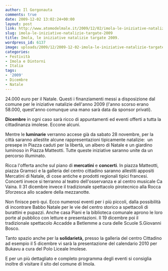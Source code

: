 ```yaml
---
author: Il Gorgonauta
comments: true
date: 2009-12-02 13:02:24+00:00
layout: post
link: http://www.atomodelmale.it/2009/12/02/imola-le-iniziative-natalizie-targate-2009/
slug: imola-le-iniziative-natalizie-targate-2009
title: Imola, le iniziative natalizie targate 2009.
wordpress_id: 6137
image: uploads/2009/12/2009-12-02-imola-le-iniziative-natalizie-targate-2009.jpg
categories:
- Festività
- Imola e Dintorni
- Italia
tags:
- '2009'
- Dicembre
- Natale
---
```


24.000 euro per il Natale. Questi i finanziamenti messi a disposizione dal comune per le iniziative natalizie dell'anno 2009 (l'anno scorso erano 58.000, quest'anno comunque una mano sarà data da sponsor privati).

**Dicembre** in ogni caso sarà ricco di appuntamenti ed eventi offerti a tutta la cittadinanza imolese. Eccone alcuni.

Mentre le **luminarie** verranno accese già da sabato 28 novembre, per la città saranno allestite alcune rappresentazioni tipicamente natalizie:  un presepe in Piazza caduti per la libertà, un albero di Natale e un giardino luminoso in Piazza Matteotti. Tutte queste iniziative saranno unite da un percorso illuminato.

Ricca l'offerta anche sul piano di **mercatini** e **concerti**. In piazza Matteotti, piazza Gramsci e la galleria del centro cittadino saranno allestiti appositi Mercatini di Natale, di cose antiche e prodotti regionali tipici francesi. Concerti invece si terranno al teatro dell'osservanza e al centro musicale Ca Vaina. Il 31 dicembre invece il tradizionale spettacolo pirotecnico alla Rocca Sforzesca allo scadere della mezzanotte.

Non finisce però qui. Ecco numerosi eventi per i più piccoli, dalla possibilità di incontrare Babbo Natale per le vie del centro storico a spettacoli di burattini e pupazzi. Anche casa Piani e la biblioteca comunale aprono le loro porte al pubblico con letture e presentazioni. Il 19 dicembre poi il tradizionale spettacolo Accadde a Betlemme a cura delle Scuole S.Giovanni Bosco.

Tanto spazio anche per la **solidarietà,** presso la galleria del centro Cittadino ad esempio il 5 dicembre vi sarà la presentazione del calendario 2010 per Bukavu a cura del Polo Liceale Imolese.

E per un più dettagliato e completo programma degli eventi si consiglia inoltre di visitare il sito del comune di Imola.
